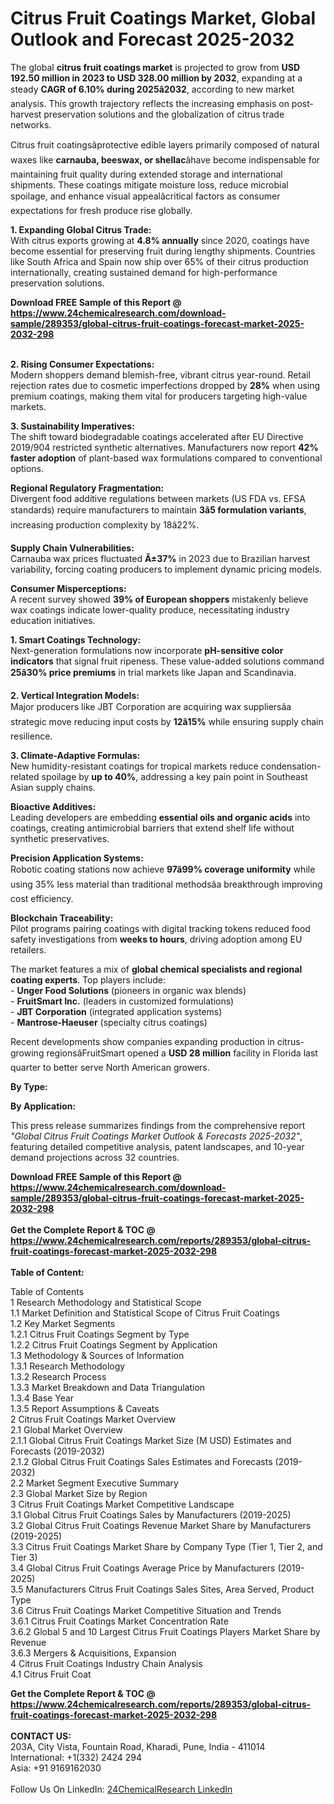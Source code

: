 <h1>Citrus Fruit Coatings Market, Global Outlook and Forecast 2025-2032</h1><p>The global <strong>citrus fruit coatings market</strong> is projected to grow from <strong>USD 192.50 million in 2023 to USD 328.00 million by 2032</strong>, expanding at a steady <strong>CAGR of 6.10% during 2025â2032</strong>, according to new market analysis. This growth trajectory reflects the increasing emphasis on post-harvest preservation solutions and the globalization of citrus trade networks.</p><p>Citrus fruit coatingsâprotective edible layers primarily composed of natural waxes like <strong>carnauba, beeswax, or shellac</strong>âhave become indispensable for maintaining fruit quality during extended storage and international shipments. These coatings mitigate moisture loss, reduce microbial spoilage, and enhance visual appealâcritical factors as consumer expectations for fresh produce rise globally.</p><p><strong>1. Expanding Global Citrus Trade:</strong><br>
With citrus exports growing at <strong>4.8% annually</strong> since 2020, coatings have become essential for preserving fruit during lengthy shipments. Countries like South Africa and Spain now ship over 65% of their citrus production internationally, creating sustained demand for high-performance preservation solutions.</p><div><b>Download FREE Sample of this Report @ 
            <a href="https://www.24chemicalresearch.com/download-sample/289353/global-citrus-fruit-coatings-forecast-market-2025-2032-298">
            https://www.24chemicalresearch.com/download-sample/289353/global-citrus-fruit-coatings-forecast-market-2025-2032-298</a></b></div><br><p><strong>2. Rising Consumer Expectations:</strong><br>
Modern shoppers demand blemish-free, vibrant citrus year-round. Retail rejection rates due to cosmetic imperfections dropped by <strong>28%</strong> when using premium coatings, making them vital for producers targeting high-value markets.</p><p><strong>3. Sustainability Imperatives:</strong><br>
The shift toward biodegradable coatings accelerated after EU Directive 2019/904 restricted synthetic alternatives. Manufacturers now report <strong>42% faster adoption</strong> of plant-based wax formulations compared to conventional options.</p><p><strong>Regional Regulatory Fragmentation:</strong><br>
	Divergent food additive regulations between markets (US FDA vs. EFSA standards) require manufacturers to maintain <strong>3â5 formulation variants</strong>, increasing production complexity by 18â22%.</p><p><strong>Supply Chain Vulnerabilities:</strong><br>
	Carnauba wax prices fluctuated <strong>Â±37%</strong> in 2023 due to Brazilian harvest variability, forcing coating producers to implement dynamic pricing models.</p><p><strong>Consumer Misperceptions:</strong><br>
	A recent survey showed <strong>39% of European shoppers</strong> mistakenly believe wax coatings indicate lower-quality produce, necessitating industry education initiatives.</p><p><strong>1. Smart Coatings Technology:</strong><br>
Next-generation formulations now incorporate <strong>pH-sensitive color indicators</strong> that signal fruit ripeness. These value-added solutions command <strong>25â30% price premiums</strong> in trial markets like Japan and Scandinavia.</p><p><strong>2. Vertical Integration Models:</strong><br>
Major producers like JBT Corporation are acquiring wax suppliersâa strategic move reducing input costs by <strong>12â15%</strong> while ensuring supply chain resilience.</p><p><strong>3. Climate-Adaptive Formulas:</strong><br>
New humidity-resistant coatings for tropical markets reduce condensation-related spoilage by <strong>up to 40%</strong>, addressing a key pain point in Southeast Asian supply chains.</p><p><strong>Bioactive Additives:</strong><br>
	Leading developers are embedding <strong>essential oils and organic acids</strong> into coatings, creating antimicrobial barriers that extend shelf life without synthetic preservatives.</p><p><strong>Precision Application Systems:</strong><br>
	Robotic coating stations now achieve <strong>97â99% coverage uniformity</strong> while using 35% less material than traditional methodsâa breakthrough improving cost efficiency.</p><p><strong>Blockchain Traceability:</strong><br>
	Pilot programs pairing coatings with digital tracking tokens reduced food safety investigations from <strong>weeks to hours</strong>, driving adoption among EU retailers.</p><p>The market features a mix of <strong>global chemical specialists and regional coating experts</strong>. Top players include:<br>
- <strong>Unger Food Solutions</strong> (pioneers in organic wax blends)<br>
- <strong>FruitSmart Inc.</strong> (leaders in customized formulations)<br>
- <strong>JBT Corporation</strong> (integrated application systems)<br>
- <strong>Mantrose-Haeuser</strong> (specialty citrus coatings)</p><p>Recent developments show companies expanding production in citrus-growing regionsâFruitSmart opened a <strong>USD 28 million</strong> facility in Florida last quarter to better serve North American growers.</p><p><strong>By Type:</strong></p><p><strong>By Application:</strong></p><p>This press release summarizes findings from the comprehensive report <em>"Global Citrus Fruit Coatings Market Outlook &amp; Forecasts 2025-2032"</em>, featuring detailed competitive analysis, patent landscapes, and 10-year demand projections across 32 countries.</p><div><b>Download FREE Sample of this Report @ 
            <a href="https://www.24chemicalresearch.com/download-sample/289353/global-citrus-fruit-coatings-forecast-market-2025-2032-298">
            https://www.24chemicalresearch.com/download-sample/289353/global-citrus-fruit-coatings-forecast-market-2025-2032-298</a></b></div><br><div><b>Get the Complete Report & TOC @ 
            <a href="https://www.24chemicalresearch.com/reports/289353/global-citrus-fruit-coatings-forecast-market-2025-2032-298">
            https://www.24chemicalresearch.com/reports/289353/global-citrus-fruit-coatings-forecast-market-2025-2032-298</a></b></div><br>
            <b>Table of Content:</b><p>Table of Contents<br />
1 Research Methodology and Statistical Scope<br />
1.1 Market Definition and Statistical Scope of Citrus Fruit Coatings<br />
1.2 Key Market Segments<br />
1.2.1 Citrus Fruit Coatings Segment by Type<br />
1.2.2 Citrus Fruit Coatings Segment by Application<br />
1.3 Methodology & Sources of Information<br />
1.3.1 Research Methodology<br />
1.3.2 Research Process<br />
1.3.3 Market Breakdown and Data Triangulation<br />
1.3.4 Base Year<br />
1.3.5 Report Assumptions & Caveats<br />
2 Citrus Fruit Coatings Market Overview<br />
2.1 Global Market Overview<br />
2.1.1 Global Citrus Fruit Coatings Market Size (M USD) Estimates and Forecasts (2019-2032)<br />
2.1.2 Global Citrus Fruit Coatings Sales Estimates and Forecasts (2019-2032)<br />
2.2 Market Segment Executive Summary<br />
2.3 Global Market Size by Region<br />
3 Citrus Fruit Coatings Market Competitive Landscape<br />
3.1 Global Citrus Fruit Coatings Sales by Manufacturers (2019-2025)<br />
3.2 Global Citrus Fruit Coatings Revenue Market Share by Manufacturers (2019-2025)<br />
3.3 Citrus Fruit Coatings Market Share by Company Type (Tier 1, Tier 2, and Tier 3)<br />
3.4 Global Citrus Fruit Coatings Average Price by Manufacturers (2019-2025)<br />
3.5 Manufacturers Citrus Fruit Coatings Sales Sites, Area Served, Product Type<br />
3.6 Citrus Fruit Coatings Market Competitive Situation and Trends<br />
3.6.1 Citrus Fruit Coatings Market Concentration Rate<br />
3.6.2 Global 5 and 10 Largest Citrus Fruit Coatings Players Market Share by Revenue<br />
3.6.3 Mergers & Acquisitions, Expansion<br />
4 Citrus Fruit Coatings Industry Chain Analysis<br />
4.1 Citrus Fruit Coat</p><div><b>Get the Complete Report & TOC @ 
            <a href="https://www.24chemicalresearch.com/reports/289353/global-citrus-fruit-coatings-forecast-market-2025-2032-298">
            https://www.24chemicalresearch.com/reports/289353/global-citrus-fruit-coatings-forecast-market-2025-2032-298</a></b></div><br><b>CONTACT US:</b><br>
            203A, City Vista, Fountain Road, Kharadi, Pune, India - 411014<br>
            International: +1(332) 2424 294<br>
            Asia: +91 9169162030 <br><br>
            Follow Us On LinkedIn: <a href="https://www.linkedin.com/company/24chemicalresearch/">24ChemicalResearch LinkedIn</a>
